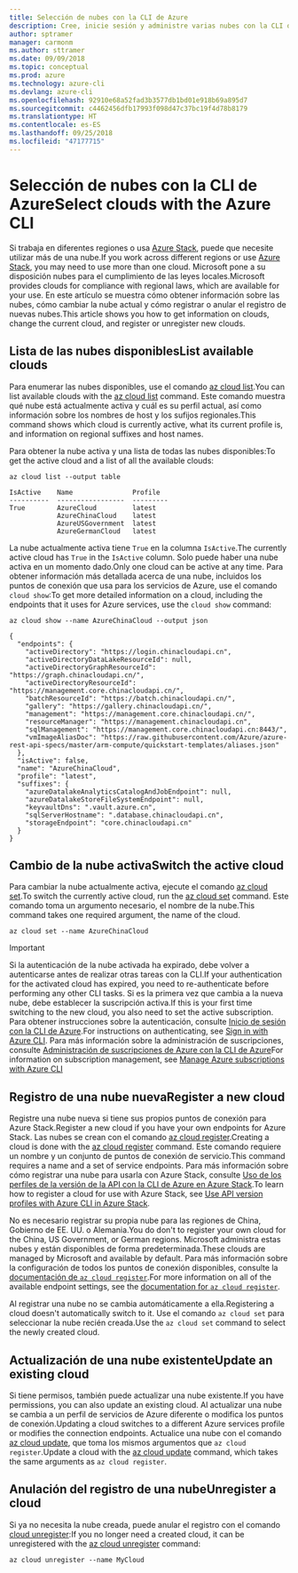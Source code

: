 ```yaml
---
title: Selección de nubes con la CLI de Azure
description: Cree, inicie sesión y administre varias nubes con la CLI de Azure.
author: sptramer
manager: carmonm
ms.author: sttramer
ms.date: 09/09/2018
ms.topic: conceptual
ms.prod: azure
ms.technology: azure-cli
ms.devlang: azure-cli
ms.openlocfilehash: 92910e68a52fad3b3577db1bd01e918b69a895d7
ms.sourcegitcommit: c4462456dfb17993f098d47c37bc19f4d78b8179
ms.translationtype: HT
ms.contentlocale: es-ES
ms.lasthandoff: 09/25/2018
ms.locfileid: "47177715"
---
```

# <a name="select-clouds-with-the-azure-cli"></a><span data-ttu-id="54f30-103">Selección de nubes con la CLI de Azure</span><span class="sxs-lookup"><span data-stu-id="54f30-103">Select clouds with the Azure CLI</span></span> 

<span data-ttu-id="54f30-104">Si trabaja en diferentes regiones o usa [Azure Stack](https://docs.microsoft.com/azure/azure-stack/user/), puede que necesite utilizar más de una nube.</span><span class="sxs-lookup"><span data-stu-id="54f30-104">If you work across different regions or use [Azure Stack](https://docs.microsoft.com/azure/azure-stack/user/), you may need to use more than one cloud.</span></span> <span data-ttu-id="54f30-105">Microsoft pone a su disposición nubes para el cumplimiento de las leyes locales.</span><span class="sxs-lookup"><span data-stu-id="54f30-105">Microsoft provides clouds for compliance with regional laws, which are available for your use.</span></span> <span data-ttu-id="54f30-106">En este artículo se muestra cómo obtener información sobre las nubes, cómo cambiar la nube actual y cómo registrar o anular el registro de nuevas nubes.</span><span class="sxs-lookup"><span data-stu-id="54f30-106">This article shows you how to get information on clouds, change the current cloud, and register or unregister new clouds.</span></span>

## <a name="list-available-clouds"></a><span data-ttu-id="54f30-107">Lista de las nubes disponibles</span><span class="sxs-lookup"><span data-stu-id="54f30-107">List available clouds</span></span>

<span data-ttu-id="54f30-108">Para enumerar las nubes disponibles, use el comando [az cloud list](/cli/azure/cloud#az-cloud-list).</span><span class="sxs-lookup"><span data-stu-id="54f30-108">You can list available clouds with the [az cloud list](/cli/azure/cloud#az-cloud-list) command.</span></span> <span data-ttu-id="54f30-109">Este comando muestra qué nube está actualmente activa y cuál es su perfil actual, así como información sobre los nombres de host y los sufijos regionales.</span><span class="sxs-lookup"><span data-stu-id="54f30-109">This command shows which cloud is currently active, what its current profile is, and information on regional suffixes and host names.</span></span>

<span data-ttu-id="54f30-110">Para obtener la nube activa y una lista de todas las nubes disponibles:</span><span class="sxs-lookup"><span data-stu-id="54f30-110">To get the active cloud and a list of all the available clouds:</span></span>

```azurecli-interactive
az cloud list --output table
```

```output
IsActive    Name               Profile
----------  -----------------  ---------
True        AzureCloud         latest
            AzureChinaCloud    latest
            AzureUSGovernment  latest
            AzureGermanCloud   latest
```

<span data-ttu-id="54f30-111">La nube actualmente activa tiene `True` en la columna `IsActive`.</span><span class="sxs-lookup"><span data-stu-id="54f30-111">The currently active cloud has `True` in the `IsActive` column.</span></span> <span data-ttu-id="54f30-112">Solo puede haber una nube activa en un momento dado.</span><span class="sxs-lookup"><span data-stu-id="54f30-112">Only one cloud can be active at any time.</span></span> <span data-ttu-id="54f30-113">Para obtener información más detallada acerca de una nube, incluidos los puntos de conexión que usa para los servicios de Azure, use el comando `cloud show`:</span><span class="sxs-lookup"><span data-stu-id="54f30-113">To get more detailed information on a cloud, including the endpoints that it uses for Azure services, use the `cloud show` command:</span></span>

```azurecli-interactive
az cloud show --name AzureChinaCloud --output json
```

```output
{
  "endpoints": {
    "activeDirectory": "https://login.chinacloudapi.cn",
    "activeDirectoryDataLakeResourceId": null,
    "activeDirectoryGraphResourceId": "https://graph.chinacloudapi.cn/",
    "activeDirectoryResourceId": "https://management.core.chinacloudapi.cn/",
    "batchResourceId": "https://batch.chinacloudapi.cn/",
    "gallery": "https://gallery.chinacloudapi.cn/",
    "management": "https://management.core.chinacloudapi.cn/",
    "resourceManager": "https://management.chinacloudapi.cn",
    "sqlManagement": "https://management.core.chinacloudapi.cn:8443/",
    "vmImageAliasDoc": "https://raw.githubusercontent.com/Azure/azure-rest-api-specs/master/arm-compute/quickstart-templates/aliases.json"
  },
  "isActive": false,
  "name": "AzureChinaCloud",
  "profile": "latest",
  "suffixes": {
    "azureDatalakeAnalyticsCatalogAndJobEndpoint": null,
    "azureDatalakeStoreFileSystemEndpoint": null,
    "keyvaultDns": ".vault.azure.cn",
    "sqlServerHostname": ".database.chinacloudapi.cn",
    "storageEndpoint": "core.chinacloudapi.cn"
  }
}
```

## <a name="switch-the-active-cloud"></a><span data-ttu-id="54f30-114">Cambio de la nube activa</span><span class="sxs-lookup"><span data-stu-id="54f30-114">Switch the active cloud</span></span>

<span data-ttu-id="54f30-115">Para cambiar la nube actualmente activa, ejecute el comando [az cloud set](/cli/azure/cloud#az-cloud-set).</span><span class="sxs-lookup"><span data-stu-id="54f30-115">To switch the currently active cloud, run the [az cloud set](/cli/azure/cloud#az-cloud-set) command.</span></span> <span data-ttu-id="54f30-116">Este comando toma un argumento necesario, el nombre de la nube.</span><span class="sxs-lookup"><span data-stu-id="54f30-116">This command takes one required argument, the name of the cloud.</span></span>

```azurecli-interactive
az cloud set --name AzureChinaCloud
```

> [!IMPORTANT]
> <span data-ttu-id="54f30-117">Si la autenticación de la nube activada ha expirado, debe volver a autenticarse antes de realizar otras tareas con la CLI.</span><span class="sxs-lookup"><span data-stu-id="54f30-117">If your authentication for the activated cloud has expired, you need to re-authenticate before performing any other CLI tasks.</span></span> <span data-ttu-id="54f30-118">Si es la primera vez que cambia a la nueva nube, debe establecer la suscripción activa.</span><span class="sxs-lookup"><span data-stu-id="54f30-118">If this is your first time switching to the new cloud, you also need to set the active subscription.</span></span>
> <span data-ttu-id="54f30-119">Para obtener instrucciones sobre la autenticación, consulte [Inicio de sesión con la CLI de Azure](authenticate-azure-cli.md).</span><span class="sxs-lookup"><span data-stu-id="54f30-119">For instructions on authenticating, see [Sign in with Azure CLI](authenticate-azure-cli.md).</span></span> <span data-ttu-id="54f30-120">Para más información sobre la administración de suscripciones, consulte [Administración de suscripciones de Azure con la CLI de Azure](manage-azure-subscriptions-azure-cli.md)</span><span class="sxs-lookup"><span data-stu-id="54f30-120">For information on subscription management, see [Manage Azure subscriptions with Azure CLI](manage-azure-subscriptions-azure-cli.md)</span></span>

## <a name="register-a-new-cloud"></a><span data-ttu-id="54f30-121">Registro de una nube nueva</span><span class="sxs-lookup"><span data-stu-id="54f30-121">Register a new cloud</span></span>

<span data-ttu-id="54f30-122">Registre una nube nueva si tiene sus propios puntos de conexión para Azure Stack.</span><span class="sxs-lookup"><span data-stu-id="54f30-122">Register a new cloud if you have your own endpoints for Azure Stack.</span></span> <span data-ttu-id="54f30-123">Las nubes se crean con el comando [az cloud register](/cli/azure/cloud#az-cloud-register).</span><span class="sxs-lookup"><span data-stu-id="54f30-123">Creating a cloud is done with the [az cloud register](/cli/azure/cloud#az-cloud-register) command.</span></span> <span data-ttu-id="54f30-124">Este comando requiere un nombre y un conjunto de puntos de conexión de servicio.</span><span class="sxs-lookup"><span data-stu-id="54f30-124">This command requires a name and a set of service endpoints.</span></span> <span data-ttu-id="54f30-125">Para más información sobre cómo registrar una nube para usarla con Azure Stack, consulte [Uso de los perfiles de la versión de la API con la CLI de Azure en Azure Stack](/azure/azure-stack/user/azure-stack-version-profiles-azurecli2#connect-to-azure-stack).</span><span class="sxs-lookup"><span data-stu-id="54f30-125">To learn how to register a cloud for use with Azure Stack, see [Use API version profiles with Azure CLI in Azure Stack](/azure/azure-stack/user/azure-stack-version-profiles-azurecli2#connect-to-azure-stack).</span></span>

<span data-ttu-id="54f30-126">No es necesario registrar su propia nube para las regiones de China, Gobierno de EE. UU. o Alemania.</span><span class="sxs-lookup"><span data-stu-id="54f30-126">You do don't to register your own cloud for the China, US Government, or German regions.</span></span> <span data-ttu-id="54f30-127">Microsoft administra estas nubes y están disponibles de forma predeterminada.</span><span class="sxs-lookup"><span data-stu-id="54f30-127">These clouds are managed by Microsoft and available by default.</span></span>  <span data-ttu-id="54f30-128">Para más información sobre la configuración de todos los puntos de conexión disponibles, consulte la [documentación de `az cloud register`](/cli/azure/cloud#az-cloud-register).</span><span class="sxs-lookup"><span data-stu-id="54f30-128">For more information on all of the available endpoint settings, see the [documentation for `az cloud register`](/cli/azure/cloud#az-cloud-register).</span></span>

<span data-ttu-id="54f30-129">Al registrar una nube no se cambia automáticamente a ella.</span><span class="sxs-lookup"><span data-stu-id="54f30-129">Registering a cloud doesn't automatically switch to it.</span></span> <span data-ttu-id="54f30-130">Use el comando `az cloud set` para seleccionar la nube recién creada.</span><span class="sxs-lookup"><span data-stu-id="54f30-130">Use the `az cloud set` command to select the newly created cloud.</span></span>

## <a name="update-an-existing-cloud"></a><span data-ttu-id="54f30-131">Actualización de una nube existente</span><span class="sxs-lookup"><span data-stu-id="54f30-131">Update an existing cloud</span></span>

<span data-ttu-id="54f30-132">Si tiene permisos, también puede actualizar una nube existente.</span><span class="sxs-lookup"><span data-stu-id="54f30-132">If you have permissions, you can also update an existing cloud.</span></span> <span data-ttu-id="54f30-133">Al actualizar una nube se cambia a un perfil de servicios de Azure diferente o modifica los puntos de conexión.</span><span class="sxs-lookup"><span data-stu-id="54f30-133">Updating a cloud switches to a different Azure services profile or modifies the connection endpoints.</span></span>
<span data-ttu-id="54f30-134">Actualice una nube con el comando [az cloud update](/cli/azure/cloud#az-cloud-update), que toma los mismos argumentos que `az cloud register`.</span><span class="sxs-lookup"><span data-stu-id="54f30-134">Update a cloud with the [az cloud update](/cli/azure/cloud#az-cloud-update) command, which takes the same arguments as `az cloud register`.</span></span>

## <a name="unregister-a-cloud"></a><span data-ttu-id="54f30-135">Anulación del registro de una nube</span><span class="sxs-lookup"><span data-stu-id="54f30-135">Unregister a cloud</span></span>

<span data-ttu-id="54f30-136">Si ya no necesita la nube creada, puede anular el registro con el comando [cloud unregister](/cli/azure/cloud#az-cloud-unregister):</span><span class="sxs-lookup"><span data-stu-id="54f30-136">If you no longer need a created cloud, it can be unregistered with the [az cloud unregister](/cli/azure/cloud#az-cloud-unregister) command:</span></span>

```azurecli-interactive
az cloud unregister --name MyCloud
```
